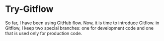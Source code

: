 # Try-Gitflow
So far, I have been using GitHub flow. Now, it is time to introduce Gitflow. in Gitflow, I keep two special branches: one for development code and one that is used only for production code.
